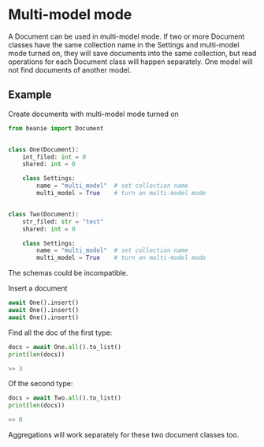 # Multi-model mode

A Document can be used in multi-model mode. If two or more Document classes have the same collection name in the Settings and multi-model mode turned on, they will save documents into the same collection, but read operations for each Document class will happen separately. One model will not find documents of another model.

## Example

Create documents with multi-model mode turned on

```python
from beanie import Document


class One(Document):
    int_filed: int = 0
    shared: int = 0        

    class Settings:
        name = "multi_model"  # set collection name
        multi_model = True    # turn on multi-model mode


class Two(Document):
    str_filed: str = "test"
    shared: int = 0

    class Settings:
        name = "multi_model"  # set collection name
        multi_model = True    # turn on multi-model mode
```

The schemas could be incompatible.

Insert a document

```python
await One().insert()
await One().insert()
await One().insert()
```

Find all the doc of the first type:

```python
docs = await One.all().to_list()
print(len(docs))

>> 3
```

Of the second type:

```python
docs = await Two.all().to_list()
print(len(docs))

>> 0
```

Aggregations will work separately for these two document classes too.
